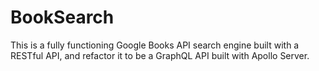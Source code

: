 # BookSearch
This is a fully functioning Google Books API search engine built with a RESTful API, and refactor it to be a GraphQL API built with Apollo Server. 
